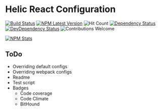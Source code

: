 # Helic React Configuration

[![Build Status](https://travis-ci.org/rusty1s/helic-react-config.svg?branch=master)](https://travis-ci.org/rusty1s/helic-react-config)
[![NPM Latest Version](https://img.shields.io/node/v/helic-react-config.svg)](https://www.npmjs.com/package/helic-react-config)
![Hit Count](https://hitt.herokuapp.com/rusty1s/helic-react-config.svg)
[![Dependency Status](https://david-dm.org/rusty1s/helic-react-config.svg)](https://david-dm.org/rusty1s/helic-react-config)
[![DevDependency Status](https://david-dm.org/rusty1s/helic-react-config/dev-status.svg)](https://david-dm.org/rusty1s/helic-react-config#info=devDependencies)
![Contributions Welcome](https://img.shields.io/badge/contributions-welcome-brightgreen.svg)

[![NPM Stats](https://nodei.co/npm/helic-react-config.png?downloads=true&downloadRank=true&stars=true)](https://www.npmjs.com/package/helic-react-config)

## ToDo

* Overriding default configs
* Overriding webpack configs
* Readme
* Test script
* Badges
  * Code coverage
  * Code Climate
  * BitHound
